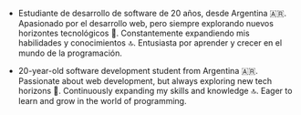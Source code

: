 - Estudiante de desarrollo de software de 20 años, desde Argentina 🇦🇷. Apasionado por el desarrollo web, pero siempre explorando nuevos horizontes tecnológicos 🚀. 
Constantemente expandiendo mis habilidades y conocimientos 🔝. 
Entusiasta por aprender y crecer en el mundo de la programación.

- 20-year-old software development student from Argentina 🇦🇷. Passionate about web development, but always exploring new tech horizons 🚀.
Continuously expanding my skills and knowledge 🔝.
Eager to learn and grow in the world of programming.

<!---
JoakoSavini/JoakoSavini is a ✨ special ✨ repository because its `README.md` (this file) appears on your GitHub profile.
You can click the Preview link to take a look at your changes.
--->

